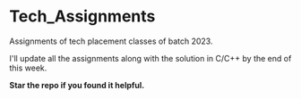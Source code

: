 # Tech_Assignments

Assignments of tech placement classes of batch 2023.

I'll update all the assignments along with the solution in C/C++ by the end of this week.

<b>Star the repo if you found it helpful.</b>
